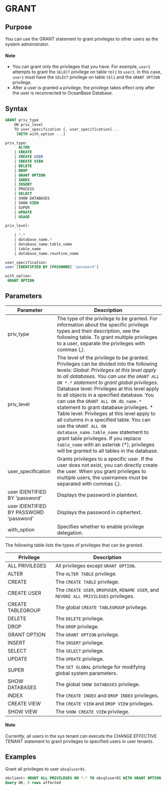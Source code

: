 # GRANT

## Purpose

You can use the GRANT statement to grant privileges to other users as the system administrator.
  <main id="notice" type='explain'>
    <h4>Note</h4>
    <ul>
    <li>You can grant only the privileges that you have. For example, <code>user1</code> attempts to grant the <code>SELECT</code> privilege on table <code>tbl1</code> to <code>user2</code>. In this case, <code>user1</code> must have the <code>SELECT</code> privilege on table <code>tbl1</code> and the <code>GRANT OPTION</code> privilege. </li>
    <li>After a user is granted a privilege, the privilege takes effect only after the user is reconnected to OceanBase Database. </li>
    </ul>
  </main>

## Syntax

```sql
GRANT priv_type
    ON priv_level
    TO user_specification [, user_specification]...
     [WITH with_option ...]

priv_type:
      ALTER
    | CREATE
    | CREATE USER
    | CREATE VIEW
    | DELETE
    | DROP
    | GRANT OPTION
    | INDEX
    | INSERT
    | PROCESS
    | SELECT
    | SHOW DATABASES
    | SHOW VIEW
    | SUPER
    | UPDATE
    | USAGE

priv_level:
      *
    | *.*
    | database_name.*
    | database_name.table_name
    | table_name
    | database_name.rountine_name

user_specification:
user [IDENTIFIED BY [PASSWORD] 'password']

with_option:
 GRANT OPTION
```

## Parameters

| **Parameter** | **Description** |
|----------------------------------------|------------------------------------------------------------------------------------------------------------------------------------------------------------------------------------------------------------------------------------------------------------------------------------------------------------------------------------------------------------------------------------------------------|
| priv_type | The type of the privilege to be granted. For information about the specific privilege types and their description, see the following table.  To grant multiple privileges to a user, separate the privileges with commas (,).  |
| priv_level | The level of the privilege to be granted. Privileges can be divided into the following levels: *Global: Privileges at this level apply to all databases. You can use the `GRANT ALL ON *.*` statement to grant global privileges.*  Database level: Privileges at this level apply to all objects in a specified database. You can use the `GRANT ALL ON db_name.*` statement to grant database privileges.    * Table level: Privileges at this level apply to all columns in a specified table. You can use the `GRANT ALL ON database_name.table_name` statement to grant table privileges.     If you replace `table_name` with an asterisk (\*), privileges will be granted to all tables in the database.  |
| user_specification | Grants privileges to a specific user. If the user does not exist, you can directly create the user.  When you grant privileges to multiple users, the usernames must be separated with commas (,).  |
| user IDENTIFIED BY 'password' | Displays the password in plaintext.  |
| user IDENTIFIED BY PASSWORD 'password' | Displays the password in ciphertext.  |
| with_option | Specifies whether to enable privilege delegation.  |

The following table lists the types of privileges that can be granted.

| **Privilege** | **Description** |
|-------------------|------------------------------------------------------------------------|
| ALL PRIVILEGES | All privileges except `GRANT OPTION`.  |
| ALTER | The `ALTER TABLE` privilege.  |
| CREATE | The `CREATE TABLE` privilege.  |
| CREATE USER | The `CREATE USER`, `DROPUSER`, `RENAME USER`, and `REVOKE ALL PRIVILEGES` privileges.  |
| CREATE TABLEGROUP | The global `CREATE TABLEGROUP` privilege.  |
| DELETE | The `DELETE` privilege.  |
| DROP | The `DROP` privilege.  |
| GRANT OPTION | The `GRANT OPTION` privilege.  |
| INSERT | The `INSERT` privilege.  |
| SELECT | The `SELECT` privilege.  |
| UPDATE | The `UPDATE` privilege.  |
| SUPER | The `SET GLOBAL` privilege for modifying global system parameters.  |
| SHOW DATABASES | The global `SHOW DATABASES` privilege.  |
| INDEX | The `CREATE INDEX` and `DROP INDEX` privileges.  |
| CREATE VIEW | The `CREATE VIEW` and `DROP VIEW` privileges.  |
| SHOW VIEW | The `SHOW CREATE VIEW` privilege.  |

  <main id="notice" type='explain'>
    <h4>Note</h4>
    <p>Currently, all users in the sys tenant can execute the CHANGE EFFECTIVE TENANT statement to grant privileges to specified users in user tenants. </p>
  </main>

## Examples

Grant all privileges to user `obsqluser01`.

```sql
obclient> GRANT ALL PRIVILEGES ON *.* TO obsqluser01 WITH GRANT OPTION;
Query OK, 0 rows affected
```
